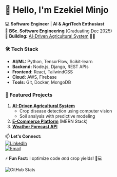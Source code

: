 # 👋 Hello, I'm Ezekiel Minjo  

💻 **Software Engineer** | **AI & AgriTech Enthusiast**  
🌱 **BSc. Software Engineering** (Graduating Dec 2025)  
🔭 **Building:** [AI-Driven Agricultural System](https://github.com/EzekielMinjo/ai-agri-system) 🌾🤖  

### 🛠️ Tech Stack  
- **AI/ML:** Python, TensorFlow, Scikit-learn  
- **Backend:** Node.js, Django, REST APIs  
- **Frontend:** React, TailwindCSS  
- **Cloud:** AWS, Firebase  
- **Tools:** Git, Docker, MongoDB  

### 🌟 Featured Projects  
1. **[AI-Driven Agricultural System](https://github.com/EzekielMinjo/ai-agri-system)**  
   - Crop disease detection using computer vision  
   - Soil analysis with predictive modeling  
2. **[E-Commerce Platform](https://github.com/EzekielMinjo/ecommerce-app)** (MERN Stack)  
3. **[Weather Forecast API](https://github.com/EzekielMinjo/weather-app)**  

📫 **Let's Connect:**  
[![LinkedIn](https://img.shields.io/badge/LinkedIn-Connect%20@EzekielMinjo-blue?style=flat&logo=linkedin)](https://www.linkedin.com/in/ezekiel-minjo/)  
[![Email](https://img.shields.io/badge/Email-Contact%20Me-red?style=flat&logo=gmail)](mailto:ezekielminjo4@gmail.com)  

⚡ **Fun Fact:** I optimize code *and* crop yields! 🚜💻  

![GitHub Stats](https://github-readme-stats.vercel.app/api?username=EzekielMinjo&show_icons=true&theme=radical&hide_border=true)  
